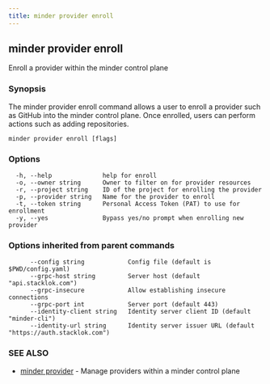 ```yaml
---
title: minder provider enroll
---
```

## minder provider enroll

Enroll a provider within the minder control plane

### Synopsis

The minder provider enroll command allows a user to enroll a provider
such as GitHub into the minder control plane. Once enrolled, users can perform
actions such as adding repositories.

```
minder provider enroll [flags]
```

### Options

```
  -h, --help              help for enroll
  -o, --owner string      Owner to filter on for provider resources
  -r, --project string    ID of the project for enrolling the provider
  -p, --provider string   Name for the provider to enroll
  -t, --token string      Personal Access Token (PAT) to use for enrollment
  -y, --yes               Bypass yes/no prompt when enrolling new provider
```

### Options inherited from parent commands

```
      --config string            Config file (default is $PWD/config.yaml)
      --grpc-host string         Server host (default "api.stacklok.com")
      --grpc-insecure            Allow establishing insecure connections
      --grpc-port int            Server port (default 443)
      --identity-client string   Identity server client ID (default "minder-cli")
      --identity-url string      Identity server issuer URL (default "https://auth.stacklok.com")
```

### SEE ALSO

* [minder provider](minder_provider.md)	 - Manage providers within a minder control plane

